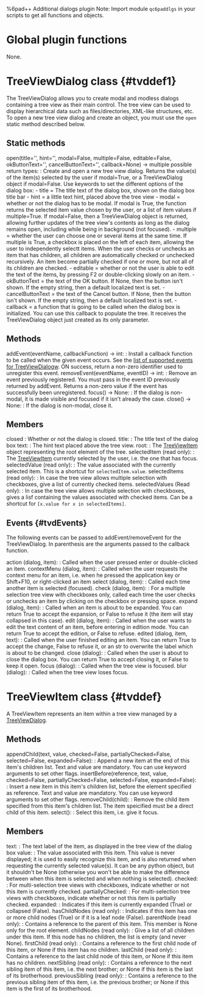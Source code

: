 %6pad++ Additional dialogs plugin
Note: Import module `qc6paddlgs` in your scripts to get all functions and objects.

# Global plugin functions

None.

# TreeViewDialog class {#tvddef1}
The TreeViewDialog allows you to create modal and modless dialogs containing a tree view as their main control.
The tree view can be used to display hierarchical data such as files/directories, XML-like structures, etc.
To open a new tree view dialog and create an object, you must use the `open` static method described below.

## Static methods
open(title='', hint='', modal=False, multiple=False, editable=False, okButtonText='', cancelButtonText='', callback=None) -> multiple possible return types:
:	Create and open a new tree view dialog. Returns the value(s) of the item(s) selected by the user if modal=True, or a TreeViewDialog object if modal=False. Use keywords to set the different options of the dialog box:
	- title = The title text of the dialog box, shown on the dialog box title bar
	- hint = a little text hint, placed above the tree view
	- modal = whether or not the dialog has to be modal. If modal is True, the function returns the selected item value chosen by the user, or a list of item values if multiple=True. If modal=False, then a TreeViewDialog object is returned, allowing further updates of the tree view's contents as long as the dialog remains open, including while being in background (not focused).
	- multiple = whether the user can choose one or several items at the same time. If multiple is True, a checkbox is placed on the left of each item, allowing the user to independently selectt items. When the user checks or unchecks an item that has children, all children are automatically checked or unchecked recursively. An item become partially checked if one or more, but not all of its children are checked.
	- editable = whether or not the user is able to edit the text of the items, by pressing F2 or double-clicking slowly on an item.
	- okButtonText = the text of the OK button. If None, then the button isn't shown. If the empty string, then a default localized text is set.
	- cancelButtonText = the text of the Cancel button. If None, then the button isn't shown. If the empty string, then a default localized text is set.
	- callback = a function that is going to be called when the dialog box is initialized. You can use this callback to populate the tree. It receives the TreeViewDialog object just created as its only parameter.

## Methods
addEvent(eventName, callbackFunction) -> int:
:	Install a callback function to be called when the given event occurs. See the [list of supported events for TreeViewDialogw](#tvdEvents).
	ON success, return a non-zero identifier used to unregister this event.
removeEvent(eventName, eventID) -> int:
:	Remove an event previously registered. You must pass in the event ID previously returned by addEvent. Returns a non-zero value if the event has successfully been unregistered.
focus() -> None:
:	If the dialog is non-modal, it is made visible and focused if it isn't already the case.
close() -> None:
:	If the dialog is non-modal, close it.

## Members
closed
:	Whether or not the dialog is closed.
title:
:	The title text of the dialog box
text:
:	The hint text placed above the tree view.
root:
:	The [TreeViewItem](#tvddef) object representing the root element of the tree.
selectedItem (read only):
:	The [TreeViewItem](#tvddef) currently selected by the user, i.e. the one that has focus.
selectedValue (read only):
:	The value associated with the currently selected item. This is a shortcut for `selectedItem.value`.
selectedItems (read only):
:	In case the tree view allows multiple selection with checkboxes, give a list of currently checked items.
selectedValues (Read only):
:	In case the tree view allows multiple selection with checkboxes, gives a lisf containing the values associated with checked items. Can be a shortcut for `[x.value for x in selectedItems]`.

## Events {#tvdEvents}
The following events can be passed to addEvent/removeEvent for the TreeViewDialog. In parenthesis are the arguments passed to the callback function.

action (dialog, item):
:	Called when the user pressed enter or double-clicked an item.
contextMenu (dialog, item):
:	Called when the user requests the context menu for an item, i.e. when he pressed the application key or Shift+F10, or right-clicked an item
select (dialog, item):
:	Called each time another item is selected (focused).
check (dialog, item):
:	For a multiple selection tree view with checkboxes only, called each time the user checks or unchecks an item by clicking on the checkbox or pressing space.
expand (dialog, item):
:	Called when an item is about to be expanded. You can return True to accept the expansion, or False to refuse it (the item will stay collapsed in this case).
edit (dialog, item):
:	Called when the user wants to edit the text content of an item, before entering in edition mode. You can return True to accept the edition, or False to refuse.
edited (dialog, item, text):
:	Called when the user finished editing an item. You can return True to accept the change, False to refuse it, or an str to overwrite the label which is about to be changed.
close (dialog):
:	Called when the user is about to close the dialog box. You can return True to accept closing it, or False to keep it open.
focus (dialog):
:	Called when the tree view is focused.
blur (dialog):
:	Called when the tree view loses focus.

# TreeViewItem class {#tvddef}
A TreeViewItem represents an item within a tree view managed by a [TreeViewDialog](#tvddef1).

## Methods
appendChild(text, value, checked=False, partiallyChecked=False, selected=False, expanded=False):
:	Append  a new item at the end of this item's children list. Text and value are mandatory. You can use keyword arguments to set other flags.
insertBefore(reference, text, value, checked=False, partiallyChecked=False, selected=False, expanded=False):
:	Insert a new item in this item's children list, before the element specified as reference. Text and value are mandatory. You can use keyword arguments to set other flags.
removeChild(child):
:	Remove the child item specified from this item's children list. The item speicified must be a direct child of this item.
select():
:	Select this item, i.e. give it focus.

## Members
text:
:	The text label of the item, as displayed in the tree view of the dialog box
value:
:	The value associated with this item. This value is never displayed; it is used to easily recognize this item, and is also returned when requesting the currently selected value(s). It can be any python object, but it shouldn't be None (otherwise you won't be able to make the difference between when this item is selected and when nothing is selected).
checked:
:	For multi-selection tree views with checkboxes, indicate whether or not this item is currently checked.
partiallyChecked:
:	For multi-selection tree views with checkboxes, indicate whether or not this item is partially checked. 
expanded:
:	Indicates if this item is currently expanded (True) or collapsed (False).
hasChildNodes (read only):
:	Indicates if this item has one or more child nodes (True) or if it is a leaf node (False).
parentNode (read only):
:	Contains a reference to the parent of this item. This member is None only for the root element.
childNodes (read only):
:	Give a list of all children under this item. If this node has no children, the list is empty (and never None).
firstChild (read only):
:	Contains a reference to the first child node of this item, or None if this item has no children.
lastChild (read only):
:	Contains a reference to the last child node of this item, or None if this item has no children.
nextSibling (read only):
:	Contains a reference to the next sibling item of this item, i.e. the next brother; or None if this item is the last of its brotherhood.
previousSibling (read only):
:	Contains a reference to the previous sibling item of this item, i.e. the previous brother; or None if this item is the first of its brotherhood.
